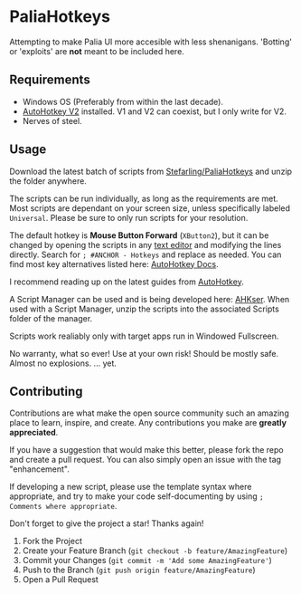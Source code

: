 # PaliaHotkeys
Attempting to make Palia UI more accesible with less shenanigans. 'Botting' or 'exploits' are **not** meant to be included here.

## Requirements
* Windows OS (Preferably from within the last decade).
* [AutoHotkey V2]() installed. V1 and V2 can coexist, but I only write for V2.
* Nerves of steel.

## Usage
Download the latest batch of scripts from [Stefarling/PaliaHotkeys](https://github.com/Stefarling/PaliaHotkeys/releases/latest) and unzip the folder anywhere.

The scripts can be run individually, as long as the requirements are met. Most scripts are dependant on your screen size, unless specifically labeled ```Universal```. Please be sure to only run scripts for your resolution.

The default hotkey is **Mouse Button Forward** (```XButton2```), but it can be changed by opening the scripts in any [text editor](https://code.visualstudio.com/) and modifying the lines directly. Search for ```; #ANCHOR - Hotkeys``` and replace as needed. You can find most key alternatives listed here: [AutoHotkey Docs](https://www.autohotkey.com/docs/v2/KeyList.htm).

I recommend reading up on the latest guides from [AutoHotkey](https://www.autohotkey.com/docs/v2/).

A Script Manager can be used and is being developed here: [AHKser](https://github.com/Stefarling/AHKser). When used with a Script Manager, unzip the scripts into the associated Scripts folder of the manager.

Scripts work realiably only with target apps run in Windowed Fullscreen.

No warranty, what so ever! Use at your own risk! Should be mostly safe. 
Almost no explosions.
... yet.

<!-- CONTRIBUTING -->
## Contributing

Contributions are what make the open source community such an amazing place to learn, inspire, and create. Any contributions you make are **greatly appreciated**.

If you have a suggestion that would make this better, please fork the repo and create a pull request. You can also simply open an issue with the tag "enhancement".

If developing a new script, please use the template syntax where appropriate, and try to make your code self-documenting by using ```; Comments where appropriate```.

Don't forget to give the project a star! Thanks again!

1. Fork the Project
2. Create your Feature Branch (`git checkout -b feature/AmazingFeature`)
3. Commit your Changes (`git commit -m 'Add some AmazingFeature'`)
4. Push to the Branch (`git push origin feature/AmazingFeature`)
5. Open a Pull Request
